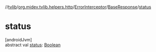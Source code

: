 //[tvlib](../../../../index.md)/[org.mjdev.tvlib.helpers.http](../../index.md)/[ErrorInterceptor](../index.md)/[BaseResponse](index.md)/[status](status.md)

# status

[androidJvm]\
abstract val [status](status.md): [Boolean](https://kotlinlang.org/api/latest/jvm/stdlib/kotlin/-boolean/index.html)
